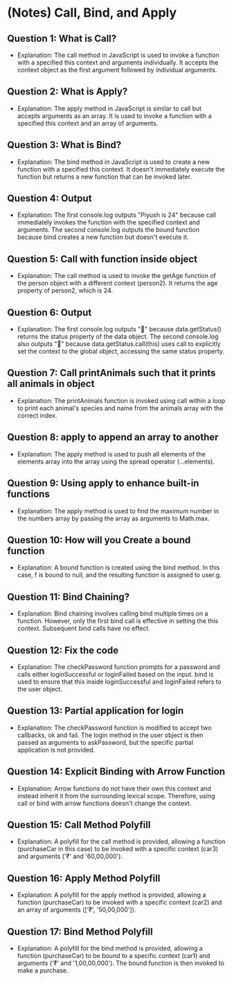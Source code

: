 # (Notes) Call, Bind, and Apply

## Question 1: What is Call?
- Explanation:
The call method in JavaScript is used to invoke a function with a specified this context and arguments individually. It accepts the context object as the first argument followed by individual arguments.

## Question 2: What is Apply?
- Explanation:
The apply method in JavaScript is similar to call but accepts arguments as an array. It is used to invoke a function with a specified this context and an array of arguments.

## Question 3: What is Bind?
- Explanation:
The bind method in JavaScript is used to create a new function with a specified this context. It doesn't immediately execute the function but returns a new function that can be invoked later.

## Question 4: Output
- Explanation:
The first console.log outputs "Piyush is 24" because call immediately invokes the function with the specified context and arguments. The second console.log outputs the bound function because bind creates a new function but doesn't execute it.

## Question 5: Call with function inside object
- Explanation:
The call method is used to invoke the getAge function of the person object with a different context (person2). It returns the age property of person2, which is 24.

## Question 6: Output
- Explanation:
The first console.log outputs "🥑" because data.getStatus() returns the status property of the data object. The second console.log also outputs "🥑" because data.getStatus.call(this) uses call to explicitly set the context to the global object, accessing the same status property.

## Question 7: Call printAnimals such that it prints all animals in object
- Explanation:
The printAnimals function is invoked using call within a loop to print each animal's species and name from the animals array with the correct index.

## Question 8: apply to append an array to another
- Explanation:
The apply method is used to push all elements of the elements array into the array using the spread operator (...elements).

## Question 9: Using apply to enhance built-in functions
- Explanation:
The apply method is used to find the maximum number in the numbers array by passing the array as arguments to Math.max.

## Question 10: How will you Create a bound function
- Explanation:
A bound function is created using the bind method. In this case, f is bound to null, and the resulting function is assigned to user.g.

## Question 11: Bind Chaining?
- Explanation:
Bind chaining involves calling bind multiple times on a function. However, only the first bind call is effective in setting the this context. Subsequent bind calls have no effect.

## Question 12: Fix the code
- Explanation:
The checkPassword function prompts for a password and calls either loginSuccessful or loginFailed based on the input. bind is used to ensure that this inside loginSuccessful and loginFailed refers to the user object.

## Question 13: Partial application for login
- Explanation:
The checkPassword function is modified to accept two callbacks, ok and fail. The login method in the user object is then passed as arguments to askPassword, but the specific partial application is not provided.

## Question 14: Explicit Binding with Arrow Function
- Explanation:
Arrow functions do not have their own this context and instead inherit it from the surrounding lexical scope. Therefore, using call or bind with arrow functions doesn't change the context.

## Question 15: Call Method Polyfill
- Explanation:
A polyfill for the call method is provided, allowing a function (purchaseCar in this case) to be invoked with a specific context (car3) and arguments ('₹' and '60,00,000').

## Question 16: Apply Method Polyfill
- Explanation:
A polyfill for the apply method is provided, allowing a function (purchaseCar) to be invoked with a specific context (car2) and an array of arguments (['₹', '50,00,000']).

## Question 17: Bind Method Polyfill
- Explanation:
A polyfill for the bind method is provided, allowing a function (purchaseCar) to be bound to a specific context (car1) and arguments ('₹' and '1,00,00,000'). The bound function is then invoked to make a purchase.